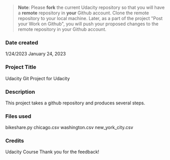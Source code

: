 >**Note**: Please **fork** the current Udacity repository so that you will have a **remote** repository in **your** Github account. Clone the remote repository to your local machine. Later, as a part of the project "Post your Work on Github", you will push your proposed changes to the remote repository in your Github account.

### Date created
1/24/2023
January 24, 2023
### Project Title
Udacity Git Project for Udacity

### Description
This project takes a github repository and produces several steps.

### Files used
bikeshare.py
chicago.csv
washington.csv
new_york_city.csv
### Credits
Udacity Course
Thank you for the feedback!